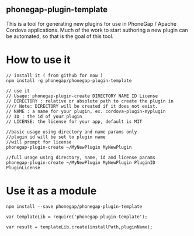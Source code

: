 
phonegap-plugin-template
------------------------

This is a tool for generating new plugins for use in PhoneGap / Apache Cordova applications.
Much of the work to start authoring a new plugin can be automated, so that is the goal of this tool.


How to use it
===

    // install it ( from github for now )
    npm install -g phonegap/phonegap-plugin-template

    // use it
    // Usage: phonegap-plugin-create DIRECTORY NAME ID License
    // DIRECTORY : relative or absolute path to create the plugin in
    //// Note: DIRECTORY will be created if it does not exist.
    // NAME : a name for your plugin, ex. cordova-plugin-myplugin  
    // ID : the id of your plugin
    // LICENSE: the license for your app, default is MIT
    
    //basic usage using directory and name params only
    //plugin id will be set to plugin name
    //will prompt for license    
    phonegap-plugin-create ~/MyNewPlugin MyNewPlugin 
    
    //full usage using directory, name, id and license params    
    phonegap-plugin-create ~/MyNewPlugin MyNewPlugin PluginID PluginLicense
 
Use it as a module
===

    npm install --save phonegap/phonegap-plugin-template

    var templateLib = require('phonegap-plugin-template');
    
    var result = templateLib.create(installPath,pluginName);

